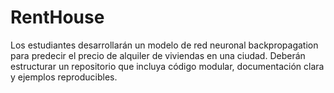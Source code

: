 # RentHouse
Los estudiantes desarrollarán un modelo de red neuronal backpropagation para predecir el precio de alquiler de viviendas en una ciudad. Deberán estructurar un repositorio que incluya código modular, documentación clara y ejemplos reproducibles.

